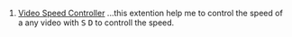 
1. [Video Speed Controller](https://chrome.google.com/webstore/detail/video-speed-controller/nffaoalbilbmmfgbnbgppjihopabppdk?hl=en)
...this extention help  me to control the speed of a any video with <kbd>S</kbd> <kbd>D</kbd> to controll the speed.
